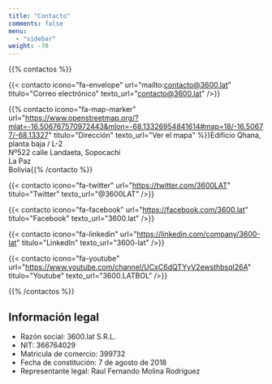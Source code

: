 ```yaml
---
title: "Contacto"
comments: false
menu:
  - "sidebar"
weight: -70
---
```


{{% contactos %}}

{{< contacto
  icono="fa-envelope"
  url="mailto:contacto@3600.lat"
  titulo="Correo electrónico"
  texto_url="contacto@3600.lat" />}}

{{% contacto
  icono="fa-map-marker"
  url="https://www.openstreetmap.org/?mlat=-16.506767570972443&mlon=-68.13326954841614#map=18/-16.50677/-68.13327"
  titulo="Dirección"
  texto_url="Ver el mapa" %}}Edificio Qhana, planta baja / L-2  
 Nº522 calle Landaeta, Sopocachi  
 La Paz  
 Bolivia{{% /contacto %}}

{{< contacto
  icono="fa-twitter"
  url="https://twitter.com/3600LAT"
  titulo="Twitter"
  texto_url="@3600LAT" />}}

{{< contacto
  icono="fa-facebook"
  url="https://facebook.com/3600.lat"
  titulo="Facebook"
  texto_url="3600.lat" />}}

{{< contacto
  icono="fa-linkedin"
  url="https://linkedin.com/company/3600-lat"
  titulo="LinkedIn"
  texto_url="3600-lat" />}}

{{< contacto
  icono="fa-youtube"
  url="https://www.youtube.com/channel/UCxC6dQTYyV2ewsthbsql26A"
  titulo="Youtube"
  texto_url="3600.LATBOL" />}}

{{% /contactos %}}

## Información legal

- Razón social: 3600.lat S.R.L.
- NIT: 366764029
- Matricula de comercio: 399732
- Fecha de constitución: 7 de agosto de 2018
- Representante legal: Raul Fernando Molina Rodriguez
